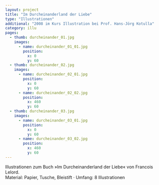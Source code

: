```yaml
---
layout: project
title: "Im Durcheinanderland der Liebe"
type: "Illustrationen"
additional: "2008 im Kurs Illustration bei Prof. Hans-Jörg Kotulla"
category: illu
pages:
  - thumb: durcheinander_01.jpg
    images:
      - name: durcheinander_01_01.jpg
        position:
          x: 0
          y: 60
  - thumb: durcheinander_02.jpg
    images:
      - name: durcheinander_02_01.jpg
        position:
          x: 0
          y: 60
      - name: durcheinander_02_02.jpg
        position:
          x: 460
          y: 60
  - thumb: durcheinander_03.jpg
    images:
      - name: durcheinander_03_01.jpg
        position:
          x: 0
          y: 60
      - name: durcheinander_03_02.jpg
        position:
          x: 460
          y: 60 
---
```

Illustrationen zum Buch »Im Durcheinanderland der Liebe« von Francois Lelord.  
Material: Papier, Tusche, Bleistift · Umfang: 8 Illustrationen